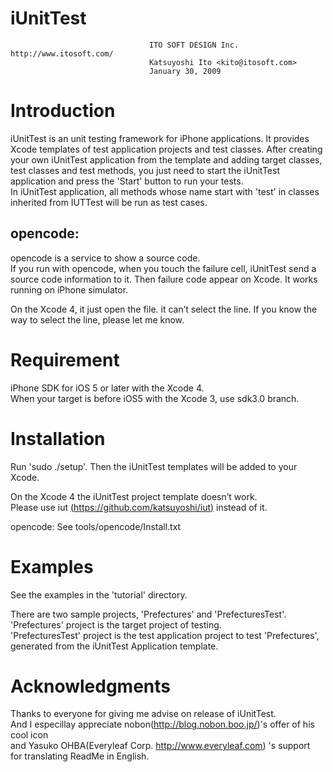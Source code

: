iUnitTest
=
                                   ITO SOFT DESIGN Inc. http://www.itosoft.com/
                                   Katsuyoshi Ito <kito@itosoft.com>
                                   January 30, 2009

Introduction
=

iUnitTest is an unit testing framework for iPhone applications.
It provides Xcode templates of test application projects and test classes.
After creating your own iUnitTest application from the template
and adding target classes, test classes and test methods,
you just need to start the iUnitTest application and press the 'Start' button
to run your tests.  
In iUnitTest application, all methods whose name start with 'test'
in classes inherited from IUTTest will be run as test cases.

opencode:
-
opencode is a service to show a source code.  
If you run with opencode, when you touch the failure cell, iUnitTest send
a source code information to it. Then failure code appear on Xcode.
It works running on iPhone simulator.  

On the Xcode 4, it just open the file. it can’t select the line. If you know the way to select the line, please let me know.

Requirement
=

iPhone SDK for iOS 5 or later with the Xcode 4.  
When your target is before iOS5 with the Xcode 3, use sdk3.0 branch.  

Installation
=

Run 'sudo ./setup'.
Then the iUnitTest templates will be added to your Xcode.  

On the Xcode 4 the iUnitTest project template doesn’t work.  
Please use iut [(https://github.com/katsuyoshi/iut)](https://github.com/katsuyoshi/iut) instead of it.  

opencode:
See tools/opencode/Install.txt


Examples
=

See the examples in the 'tutorial' directory.  

There are two sample projects, 'Prefectures' and 'PrefecturesTest'.  
'Prefectures' project is the target project of testing.  
'PrefecturesTest' project is the test application project to test
'Prefectures', generated from the iUnitTest Application template.  


Acknowledgments
=

Thanks to everyone for giving me advise on release of iUnitTest.  
And I especillay appreciate nobon(http://blog.nobon.boo.jp/)'s offer of his cool icon  
and Yasuko OHBA(Everyleaf Corp. http://www.everyleaf.com) 's support  
for translating ReadMe in English.  

